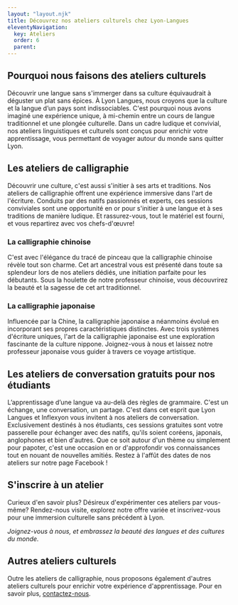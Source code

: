 ```yaml
---
layout: "layout.njk"
title: Découvrez nos ateliers culturels chez Lyon-Langues
eleventyNavigation:
  key: Ateliers
  order: 6
  parent:
---
```


## Pourquoi nous faisons des ateliers culturels

Découvrir une langue sans s'immerger dans sa culture équivaudrait à déguster un plat sans épices. À Lyon Langues, nous croyons que la culture et la langue d’un pays sont indissociables. C'est pourquoi nous avons imaginé une expérience unique, à mi-chemin entre un cours de langue traditionnel et une plongée culturelle. Dans un cadre ludique et convivial, nos ateliers linguistiques et culturels sont conçus pour enrichir votre apprentissage, vous permettant de voyager autour du monde sans quitter Lyon.

## Les ateliers de calligraphie

Découvrir une culture, c'est aussi s'initier à ses arts et traditions. Nos ateliers de calligraphie offrent une expérience immersive dans l'art de l'écriture. Conduits par des natifs passionnés et experts, ces sessions conviviales sont une opportunité en or pour s'initier à une langue et à ses traditions de manière ludique. Et rassurez-vous, tout le matériel est fourni, et vous repartirez avec vos chefs-d'œuvre!

### La calligraphie chinoise

C'est avec l'élégance du tracé de pinceau que la calligraphie chinoise révèle tout son charme. Cet art ancestral vous est présenté dans toute sa splendeur lors de nos ateliers dédiés, une initiation parfaite pour les débutants. Sous la houlette de notre professeur chinoise, vous découvrirez la beauté et la sagesse de cet art traditionnel.

### La calligraphie japonaise

Influencée par la Chine, la calligraphie japonaise a néanmoins évolué en incorporant ses propres caractéristiques distinctes. Avec trois systèmes d'écriture uniques, l'art de la calligraphie japonaise est une exploration fascinante de la culture nippone. Joignez-vous à nous et laissez notre professeur japonaise vous guider à travers ce voyage artistique.

## Les ateliers de conversation gratuits pour nos étudiants

L’apprentissage d’une langue va au-delà des règles de grammaire. C'est un échange, une conversation, un partage. C'est dans cet esprit que Lyon Langues et Inflexyon vous invitent à nos ateliers de conversation. Exclusivement destinés à nos étudiants, ces sessions gratuites sont votre passerelle pour échanger avec des natifs, qu'ils soient coréens, japonais, anglophones et bien d'autres. Que ce soit autour d'un thème ou simplement pour papoter, c'est une occasion en or d'approfondir vos connaissances tout en nouant de nouvelles amitiés. Restez à l'affût des dates de nos ateliers sur notre page Facebook !

## S'inscrire à un atelier

Curieux d'en savoir plus? Désireux d'expérimenter ces ateliers par vous-même? Rendez-nous visite, explorez notre offre variée et inscrivez-vous pour une immersion culturelle sans précédent à Lyon.

*Joignez-vous à nous, et embrassez la beauté des langues et des cultures du monde.*

## Autres ateliers culturels

Outre les ateliers de calligraphie, nous proposons également d'autres ateliers culturels pour enrichir votre expérience d'apprentissage. Pour en savoir plus, [contactez-nous](/contact).
